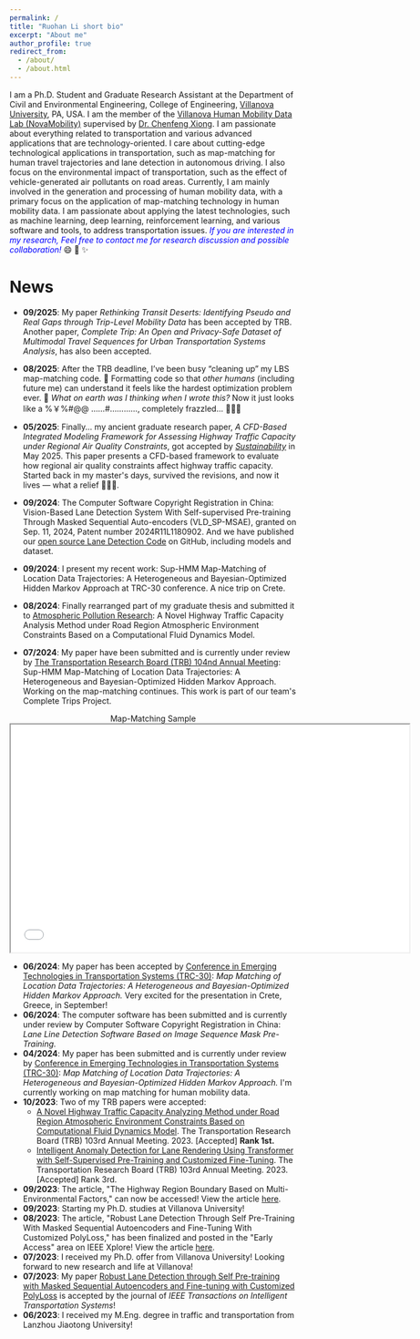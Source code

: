 ```yaml
---
permalink: /
title: "Ruohan Li short bio"
excerpt: "About me"
author_profile: true
redirect_from: 
  - /about/
  - /about.html
---
```


I am a Ph.D. Student and Graduate Research Assistant at the Department of Civil and Environmental Engineering, College of Engineering, [Villanova University](https://www1.villanova.edu/university.html), PA, USA. I am the member of the [Villanova Human Mobility Data Lab (NovaMobility)](https://cfxiong.github.io/data-lab/) supervised by [Dr. Chenfeng Xiong](https://cfxiong.github.io/). I am passionate about everything related to transportation and various advanced applications that are technology-oriented. I care about cutting-edge technological applications in transportation, such as map-matching for human travel trajectories and lane detection in autonomous driving. I also focus on the environmental impact of transportation, such as the effect of vehicle-generated air pollutants on road areas. Currently, I am mainly involved in the generation and processing of human mobility data, with a primary focus on the application of map-matching technology in human mobility data. I am passionate about applying the latest technologies, such as machine learning, deep learning, reinforcement learning, and various software and tools, to address transportation issues.
<span style="color:Blue"> *If you are interested in my research, Feel free to contact me for research discussion and possible collaboration!* </span> 😄 🚀 ✨
 
<section id="comments">
  <script src="https://utteranc.es/client.js"
          repo="RuohanLixyf/RuohanLixyf.github.io"
          issue-term="pathname"
          theme="github-light"
          crossorigin="anonymous"
          async>
  </script>
</section>

News 
======
- **09/2025**: My paper *Rethinking Transit Deserts: Identifying Pseudo and Real Gaps through Trip-Level Mobility Data*  has been accepted by TRB. Another paper, *Complete Trip: An Open and Privacy-Safe Dataset of Multimodal Travel Sequences for Urban Transportation Systems Analysis*, has also been accepted. 
- **08/2025**: After the TRB deadline, I’ve been busy “cleaning up” my LBS map-matching code. 🧹 Formatting code so that *other humans* (including future me) can understand it feels like the hardest optimization problem ever. 🤯 *What on earth was I thinking when I wrote this?*  Now it just looks like a %￥%#@@ ……#…………, completely frazzled... 😵‍💫🔥
  
- **05/2025**: Finally... my ancient graduate research paper, *A CFD-Based Integrated Modeling Framework for Assessing Highway Traffic Capacity under Regional Air Quality Constraints*, got accepted by *[Sustainability](https://www.mdpi.com/journal/sustainability)* in May 2025. This paper presents a CFD-based framework to evaluate how regional air quality constraints affect highway traffic capacity. Started back in my master's days, survived the revisions, and now it lives — what a relief 😮‍💨🫠.
  
- **09/2024**: The Computer Software Copyright Registration in China: Vision-Based Lane Detection System With Self-supervised Pre-training Through Masked Sequential Auto-encoders (VLD_SP-MSAE), granted on Sep. 11, 2024, Patent number 2024R11L1180902. And we have published our [open source Lane Detection Code](https://github.com/RuohanLixyf/Lane-Detection-Self-Supervised-MSAE) on GitHub, including models and dataset.
  
- **09/2024**: I present my recent work: Sup-HMM Map-Matching of Location Data Trajectories: A Heterogeneous and Bayesian-Optimized Hidden Markov Approach at TRC-30 conference. A nice trip on Crete.
  
- **08/2024**: Finally rearranged part of my graduate thesis and submitted it to [Atmospheric Pollution Research](https://www.sciencedirect.com/journal/atmospheric-pollution-research): A Novel Highway Traffic Capacity Analysis Method under Road Region Atmospheric Environment Constraints Based on a Computational Fluid Dynamics Model.
  
- **07/2024**: My paper have been submitted and is currently under review by [The Transportation Research Board (TRB) 104nd Annual Meeting](https://trb-annual-meeting.nationalacademies.org/): Sup-HMM Map-Matching of Location Data Trajectories: A Heterogeneous and Bayesian-Optimized Hidden Markov Approach. Working on the map-matching continues. This work is part of our team's Complete Trips Project.
<div align=center>
Map-Matching Sample 
<iframe src="/files/Hof_13.html" width="700" height="400" frameborder="1" name="Map-Matching-Sample_DC_10" scrolling="auto" style="display: block; margin: 0 auto;"></iframe>
</div>

- **06/2024**: My paper has been accepted by [Conference in Emerging Technologies in Transportation Systems (TRC-30)](https://trc-30.epfl.ch/): *Map Matching of Location Data Trajectories: A Heterogeneous and Bayesian-Optimized Hidden Markov Approach.* Very excited for the presentation in Crete, Greece, in September!
- **06/2024**: The computer software has been submitted and is currently under review by Computer Software Copyright Registration in China: *Lane Line Detection Software Based on Image Sequence Mask Pre-Training.*
- **04/2024**: My paper has been submitted and is currently under review by [Conference in Emerging Technologies in Transportation Systems (TRC-30)](https://trc-30.epfl.ch/): *Map Matching of Location Data Trajectories: A Heterogeneous and Bayesian-Optimized Hidden Markov Approach.* I'm currently working on map matching for human mobility data.
- **10/2023**: Two of my TRB papers were accepted:
  - [A Novel Highway Traffic Capacity Analyzing Method under Road Region Atmospheric Environment Constraints Based on Computational Fluid Dynamics Model](http://dx.doi.org/10.13140/RG.2.2.24853.50405). The Transportation Research Board (TRB) 103rd Annual Meeting. 2023. [Accepted] **Rank 1st.**
  - [Intelligent Anomaly Detection for Lane Rendering Using Transformer with Self-Supervised Pre-Training and Customized Fine-Tuning](http://dx.doi.org/10.13140/RG.2.2.28243.35360). The Transportation Research Board (TRB) 103rd Annual Meeting. 2023. [Accepted] Rank 3rd.
- **09/2023**: The article, "The Highway Region Boundary Based on Multi-Environmental Factors," can now be accessed! View the article [here](https://doi.org/10.1061/9780784484869.014).
- **09/2023**: Starting my Ph.D. studies at Villanova University!
- **08/2023**: The article, "Robust Lane Detection Through Self Pre-Training With Masked Sequential Autoencoders and Fine-Tuning With Customized PolyLoss," has been finalized and posted in the "Early Access" area on IEEE Xplore! View the article [here](https://ieeexplore.ieee.org/document/10226453).
- **07/2023**: I received my Ph.D. offer from Villanova University! Looking forward to new research and life at Villanova!
- **07/2023**: My paper [Robust Lane Detection through Self Pre-training with Masked Sequential Autoencoders and Fine-tuning with Customized PolyLoss](https://arxiv.org/abs/2305.17271) is accepted by the journal of *IEEE Transactions on Intelligent Transportation Systems*!
- **06/2023**: I received my M.Eng. degree in traffic and transportation from Lanzhou Jiaotong University!

                     
<script type='text/javascript' id='clustrmaps' src='//cdn.clustrmaps.com/map_v2.js?cl=2db8dd&w=a&t=tt&d=t3RFq-d0ZvyNcMOXmNGt6JTnByrbHW0lSUzD_8Yfss4&co=ffffff&cmn=5bf35b&ct=161616'></script>
         
